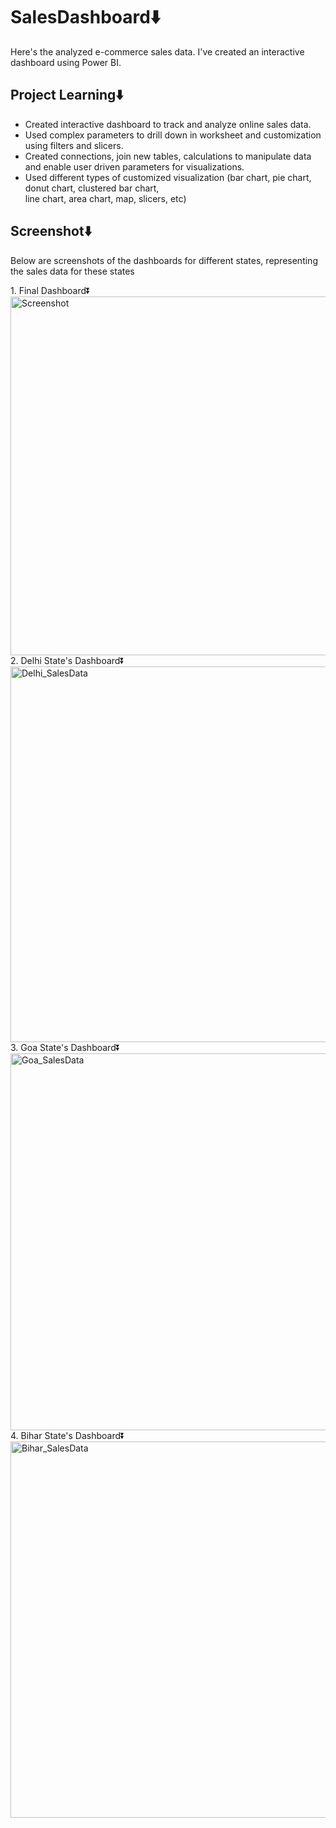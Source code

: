 # SalesDashboard⬇️
<p>Here's the analyzed e-commerce sales data. I've created an interactive dashboard using Power BI.</p>

## Project Learning⬇️
* Created interactive dashboard to track and analyze online sales data.
* Used complex parameters to drill down in worksheet and customization using filters and slicers.
* Created connections, join new tables, calculations to manipulate data and enable user driven parameters for visualizations.
* Used different types of customized visualization (bar chart, pie chart, donut chart, clustered bar chart, <br>
  line chart, area chart, map, slicers, etc)

## Screenshot⬇️
<p>Below are screenshots of the dashboards for different states, representing the sales data for these states</p>
1. Final Dashboard⏬
<img width="574" alt="Screenshot" src="https://github.com/Faisal-khann/SalesDashboard/assets/119971851/3847a643-07a6-41d7-87f3-3b9b1fe4244d"><br>
2. Delhi State's Dashboard⏬
<img width="601" alt="Delhi_SalesData" src="https://github.com/Faisal-khann/SalesDashboard/assets/119971851/791feac8-ca32-4a0e-af80-78127fdbe87b"><br>
3. Goa State's Dashboard⏬
<img width="603" alt="Goa_SalesData" src="https://github.com/Faisal-khann/SalesDashboard/assets/119971851/fef8bcda-823c-44a1-a441-59700b58b58d"><br>
4. Bihar State's Dashboard⏬
<img width="602" alt="Bihar_SalesData" src="https://github.com/Faisal-khann/SalesDashboard/assets/119971851/a160006f-2f76-45fb-88b5-f402916783a9">


